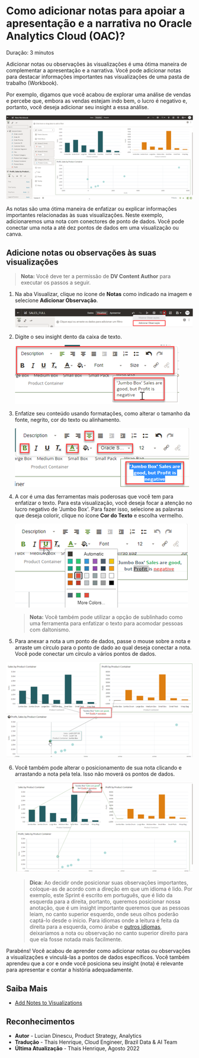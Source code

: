 # Como adicionar notas para apoiar a apresentação e a narrativa no Oracle Analytics Cloud (OAC)?

Duração: 3 minutos

Adicionar notas ou observações às visualizações é uma ótima maneira de complementar a apresentação e a narrativa. Você pode adicionar notas para destacar informações importantes nas visualizações de uma pasta de trabalho (Workbook).

Por exemplo, digamos que você acabou de explorar uma análise de vendas e percebe que, embora as vendas estejam indo bem, o lucro é negativo e, portanto, você deseja adicionar seu insight a essa análise.

   ![No Insights](images/sales-profit-by-product-container.png)

As notas são uma ótima maneira de enfatizar ou explicar informações importantes relacionadas às suas visualizações. Neste exemplo, adicionaremos uma nota com conectores de ponto de dados. Você pode conectar uma nota a até dez pontos de dados em uma visualização ou canva.

## Adicione notas ou observações às suas visualizações

>**Nota:** Você deve ter a permissão de **DV Content Author** para executar os passos a seguir.

1. Na aba Visualizar, clique no ícone de **Notas** como indicado na imagem e selecione **Adicionar Observação**.

   ![Add Note](images/add-note.png)

2. Digite o seu insight dento da caixa de texto.

   ![Type In Your Insight](images/type-insigth.png)

3. Enfatize seu conteúdo usando formatações, como alterar o tamanho da fonte, negrito, cor do texto ou alinhamento.

   ![Format Text](images/format-text.png)

4. A cor é uma das ferramentas mais poderosas que você tem para enfatizar o texto. Para esta visualização, você deseja focar a atenção no lucro negativo de 'Jumbo Box'. Para fazer isso, selecione as palavras que deseja colorir, clique no ícone **Cor do Texto** e escolha vermelho.

   ![Format Text Color](images/format-text-color.png)
     > **Nota:** Você também pode utilizar a opção de sublinhado como uma ferramenta para enfatizar o texto para acomodar pessoas com daltonismo.

5.  Para anexar a nota a um ponto de dados, passe o mouse sobre a nota e arraste um círculo para o ponto de dado ao qual deseja conectar a nota. Você pode conectar um círculo a vários pontos de dados.

   ![Attach Data Points](images/attach-data-points.png)

6. Você também pode alterar o posicionamento de sua nota clicando e arrastando a nota pela tela. Isso não moverá os pontos de dados.

   ![Drag the Note](images/drag-note.png)
   > **Dica:** Ao decidir onde posicionar suas observações importantes, coloque-as de acordo com a direção em que um idioma é lido. Por exemplo, este Sprint é escrito em português, que é lido da esquerda para a direita, portanto, queremos posicionar nossa anotação, que é um insight importante queremos que as pessoas leiam, no canto superior esquerdo, onde seus olhos poderão captá-lo desde o início. Para idiomas onde a leitura é feita da direita para a esquerda, como árabe e [outros idiomas](https://www.worldatlas.com/articles/which-languages-are-written-from-right-to-left.html), deixaríamos a nota ou observação no canto superior direito para que ela fosse notada mais facilmente.


Parabéns! Você acabou de aprender como adicionar notas ou observações a visualizações e vinculá-las a pontos de dados específicos. Você também aprendeu que a cor e onde você posiciona seu insight (nota) é relevante para apresentar e contar a história adequadamente.


## Saiba Mais
* [Add Notes to Visualizations](https://docs.oracle.com/en/cloud/paas/analytics-cloud/acubi/add-notes-visualizations.html#GUID-4C3A1144-7C3C-4F61-8111-00FADD62978D)

## Reconhecimentos
* **Autor** - Lucian Dinescu, Product Strategy, Analytics
* **Tradução** - Thais Henrique, Cloud Engineer, Brazil Data & AI Team
* **Última Atualização** - Thais Henrique,  Agosto 2022
